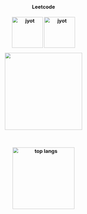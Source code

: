 <!--## Hi there 👋 -->

<!--
**Mondeep1999/Mondeep1999** is a ✨ _special_ ✨ repository because its `README.md` (this file) appears on your GitHub profile.

Here are some ideas to get you started:

- 🔭 I’m currently working on ...
- 🌱 I’m currently learning ...
- 👯 I’m looking to collaborate on ...
- 🤔 I’m looking for help with ...
- 💬 Ask me about ...
- 📫 How to reach me: ...
- 😄 Pronouns: ...
- ⚡ Fun fact: ...
-->
<div align="center"> 
<h3 align="center">Leetcode<h3>  
<p align="center">
  <a href="https://leetcode.com/alphaax/" target="_blank"><img align="center" src="https://assets.leetcode.com/static_assets/marketing/2024-50.gif" alt="jyot" height="100" width="100" /></a>
  <a href="https://leetcode.com/alphaax/" target="_blank"><img align="center" src="https://assets.leetcode.com/static_assets/marketing/2024-100-new.gif" alt="jyot" height="100" width="100" /></a>
<p align="center">
  <img  align=top flex-grow=1 src="https://leetcard.jacoblin.cool/alphaax?theme=dark&font=Nunito&ext=heatmap" height="250" width="250"/>  
</p>
<br/>

<br>
<div align=center>
  <!--<img width=390 src="https://streak-stats.demolab.com/?user=Mondeep1999&count_private=true&theme=react&border_radius=15" alt="streak stats"/> -->
  <!--<img width=290 src="https://github-readme-stats.vercel.app/api?username=Mondeep1999&show_icons=true&theme=react&rank_icon=github&border_radius=10" alt="readme stats" /> -->
  <img width=200 align="center" src="https://github-readme-stats.vercel.app/api/top-langs/?username=Mondeep1999&hide=HTML&langs_count=8&layout=compact&theme=react&border_radius=10&size_weight=0.5&count_weight=0.5&exclude_repo=github-readme-stats" alt="top langs" />
</div>
<br/>
